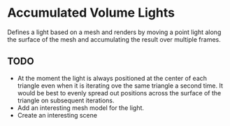 # Accumulated Volume Lights

Defines a light based on a mesh and renders by moving a point light along the surface of the mesh and accumulating the result over multiple frames.

## TODO
- At the moment the light is always positioned at the center of each triangle even when it is iterating ove the same triangle a second time. It would be best to evenly spread out positions across the surface of the triangle on subsequent iterations.
- Add an interesting mesh model for the light.
- Create an interesting scene
